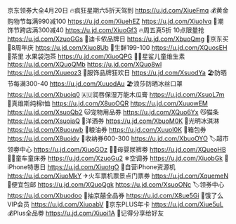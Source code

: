 京东领券大全4月20日
🔥疯狂星期六5折天驾到
https://u.jd.com/XiueFmq
💰黄金购物节每满990减100
https://u.jd.com/XiuehEZ
https://u.jd.com/XiuoIvq
📿潮饰节跨店满300减40
https://u.jd.com/XiuoGf3
🔥周五真5折 10点限量抢
https://u.jd.com/XzuoGGs
👟迪卡侬品牌日
https://u.jd.com/XbuoQmg
🎉京东买💊8周年庆
https://u.jd.com/Xiuo8Ub
🛒生鲜199-100
https://u.jd.com/XQuosEH
🍵茶里 水果袋泡茶
https://u.jd.com/XiuoQPG
👶🏻星鲨儿童维生素
https://u.jd.com/XQuoQMb
https://u.jd.com/XQuo8wl
https://u.jd.com/Xuueoz3
👗服饰品牌狂欢日
https://u.jd.com/XsuodYa
🏖防晒节每满300-40
https://u.jd.com/XuuodAu
🏖浪莎防晒冰丝口罩
https://u.jd.com/Xbuoiq0
🇦🇺润唇保湿万能木瓜膏
https://u.jd.com/XsuoL7m
👚真维斯纯棉t恤
https://u.jd.com/X8uoOQR
https://u.jd.com/XuuowEM
https://u.jd.com/XsuoQb2
🐱宠物用品券
https://u.jd.com/XQuo6Yx
😼猫条
https://u.jd.com/XsuoiaQ
🥃洋酒券
https://u.jd.com/XbuoM0K 
🍦光明冰淇淋
https://u.jd.com/X8uouwb
🍚粮油券
https://u.jd.com/XuuoI0K
🧳箱包券
https://u.jd.com/X8uoidv 
🧳收纳券600-300
https://u.jd.com/XbuoOYO 
🏷超市领劵中心
https://u.jd.com/XiuoGOz
👶🏻母婴尿裤劵
https://u.jd.com/XQueoHB
👶🏻童车童床券
https://u.jd.com/XzuoGu2
❄空调券
https://u.jd.com/XiuobGk
📱iPhone特惠日
https://u.jd.com/XiuotgO 
📱自营iPhone资源机
https://u.jd.com/XiuoMkY
✈火车票机票景点门票券
https://u.jd.com/XquemeN
🚚便宜包邮
https://u.jd.com/XQuoQgk
https://u.jd.com/XsuoONc
🏷领券中心
https://u.jd.com/Xbuodoo
🎲抽京囍全品券
https://u.jd.com/X8ue5Gi
🛵饿了么VIP会员
https://u.jd.com/XiuoabV
👑京东PLUS年卡
https://u.jd.com/Xiue5uL
💰Plus全品劵
https://u.jd.com/Xiuoi1A
🤩记得分享给好友